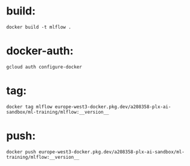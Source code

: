 # build:
	docker build -t mlflow .

# docker-auth:
	gcloud auth configure-docker

# tag:
	docker tag mlflow europe-west3-docker.pkg.dev/a208358-plx-ai-sandbox/ml-training/mlflow:__version__

# push:
	docker push europe-west3-docker.pkg.dev/a208358-plx-ai-sandbox/ml-training/mlflow:__version__
